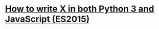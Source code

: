 # [How to write X in both Python 3 and JavaScript (ES2015)](https://sayazamurai.github.io/python-vs-javascript/)

![![](static/images/og.jpg)](https://sayazamurai.github.io/python-vs-javascript/)
